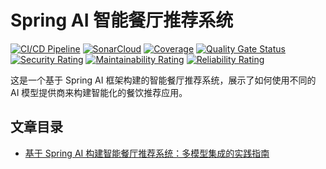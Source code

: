 # Spring AI 智能餐厅推荐系统

[![CI/CD Pipeline](https://github.com/chensoul/spring-ai-restaurant-showcase/actions/workflows/ci.yml/badge.svg)](https://github.com/chensoul/spring-ai-restaurant-showcase/actions/workflows/ci.yml)
[![SonarCloud](https://sonarcloud.io/api/project_badges/measure?project=spring-ai-restaurant-showcase&metric=alert_status)](https://sonarcloud.io/summary/new_code?id=spring-ai-restaurant-showcase)
[![Coverage](https://sonarcloud.io/api/project_badges/measure?project=spring-ai-restaurant-showcase&metric=coverage)](https://sonarcloud.io/summary/new_code?id=spring-ai-restaurant-showcase)
[![Quality Gate Status](https://sonarcloud.io/api/project_badges/measure?project=spring-ai-restaurant-showcase&metric=alert_status)](https://sonarcloud.io/summary/new_code?id=spring-ai-restaurant-showcase)
[![Security Rating](https://sonarcloud.io/api/project_badges/measure?project=spring-ai-restaurant-showcase&metric=security_rating)](https://sonarcloud.io/summary/new_code?id=spring-ai-restaurant-showcase)
[![Maintainability Rating](https://sonarcloud.io/api/project_badges/measure?project=spring-ai-restaurant-showcase&metric=sqale_rating)](https://sonarcloud.io/summary/new_code?id=spring-ai-restaurant-showcase)
[![Reliability Rating](https://sonarcloud.io/api/project_badges/measure?project=spring-ai-restaurant-showcase&metric=reliability_rating)](https://sonarcloud.io/summary/new_code?id=spring-ai-restaurant-showcase)

这是一个基于 Spring AI 框架构建的智能餐厅推荐系统，展示了如何使用不同的 AI 模型提供商来构建智能化的餐饮推荐应用。

## 文章目录

- [基于 Spring AI 构建智能餐厅推荐系统：多模型集成的实践指南](https://blog.chensoul.cc/posts/2025/09/25/spring-ai-restaurant-showcase/)